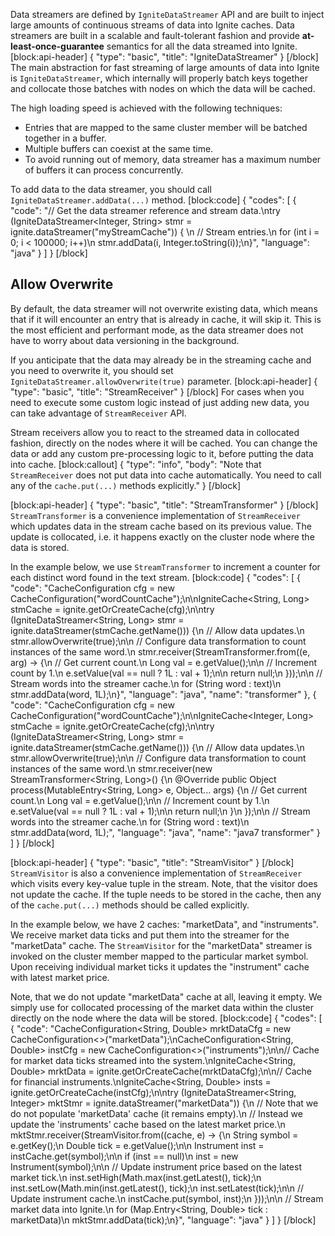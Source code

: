 Data streamers are defined by `IgniteDataStreamer` API and are built to inject large amounts of continuous streams of data into Ignite caches. Data streamers are built in a scalable and fault-tolerant fashion and provide **at-least-once-guarantee** semantics for all the data streamed into Ignite.
[block:api-header]
{
  "type": "basic",
  "title": "IgniteDataStreamer"
}
[/block]
The main abstraction for fast streaming of large amounts of data into Ignite is `IgniteDataStreamer`, which internally will properly batch keys together and collocate those batches with nodes on which the data will be cached. 

The high loading speed is achieved with the following techniques:
  * Entries that are mapped to the same cluster member will be batched together in a buffer.
  * Multiple buffers can coexist at the same time.
  * To avoid running out of memory, data streamer has a maximum number of buffers it can process concurrently.

To add data to the data streamer, you should call `IgniteDataStreamer.addData(...)` method.
[block:code]
{
  "codes": [
    {
      "code": "// Get the data streamer reference and stream data.\ntry (IgniteDataStreamer<Integer, String> stmr = ignite.dataStreamer(\"myStreamCache\")) {    \n    // Stream entries.\n    for (int i = 0; i < 100000; i++)\n        stmr.addData(i, Integer.toString(i));\n}",
      "language": "java"
    }
  ]
}
[/block]
## Allow Overwrite
By default, the data streamer will not overwrite existing data, which means that if it will encounter an entry that is already in cache, it will skip it. This is the most efficient and performant mode, as the data streamer does not have to worry about data versioning in the background.

If you anticipate that the data may already be in the streaming cache and you need to overwrite it, you should set `IgniteDataStreamer.allowOverwrite(true)` parameter.
[block:api-header]
{
  "type": "basic",
  "title": "StreamReceiver"
}
[/block]
For cases when you need to execute some custom logic instead of just adding new data, you can take advantage of `StreamReceiver` API. 

Stream receivers allow you to react to the streamed data in collocated fashion, directly on the nodes where it will be cached. You can change the data or add any custom pre-processing logic to it, before putting the data into cache.
[block:callout]
{
  "type": "info",
  "body": "Note that `StreamReceiver` does not put data into cache automatically. You need to call any of the `cache.put(...)` methods explicitly."
}
[/block]

[block:api-header]
{
  "type": "basic",
  "title": "StreamTransformer"
}
[/block]
`StreamTransformer` is a convenience implementation of `StreamReceiver` which updates data in the stream cache based on its previous value. The update is collocated, i.e. it happens exactly on the cluster node where the data is stored.

In the example below, we use `StreamTransformer` to increment a counter for each distinct word found in the text stream.
[block:code]
{
  "codes": [
    {
      "code": "CacheConfiguration cfg = new CacheConfiguration(\"wordCountCache\");\n\nIgniteCache<String, Long> stmCache = ignite.getOrCreateCache(cfg);\n\ntry (IgniteDataStreamer<String, Long> stmr = ignite.dataStreamer(stmCache.getName())) {\n  // Allow data updates.\n  stmr.allowOverwrite(true);\n\n  // Configure data transformation to count instances of the same word.\n  stmr.receiver(StreamTransformer.from((e, arg) -> {\n    // Get current count.\n    Long val = e.getValue();\n\n    // Increment count by 1.\n    e.setValue(val == null ? 1L : val + 1);\n\n    return null;\n  }));\n\n  // Stream words into the streamer cache.\n  for (String word : text)\n    stmr.addData(word, 1L);\n}",
      "language": "java",
      "name": "transformer"
    },
    {
      "code": "CacheConfiguration cfg = new CacheConfiguration(\"wordCountCache\");\n\nIgniteCache<Integer, Long> stmCache = ignite.getOrCreateCache(cfg);\n\ntry (IgniteDataStreamer<String, Long> stmr = ignite.dataStreamer(stmCache.getName())) {\n  // Allow data updates.\n  stmr.allowOverwrite(true);\n\n  // Configure data transformation to count instances of the same word.\n  stmr.receiver(new StreamTransformer<String, Long>() {\n    @Override public Object process(MutableEntry<String, Long> e, Object... args) {\n      // Get current count.\n      Long val = e.getValue();\n\n      // Increment count by 1.\n      e.setValue(val == null ? 1L : val + 1);\n\n      return null;\n    }\n  });\n\n  // Stream words into the streamer cache.\n  for (String word : text)\n    stmr.addData(word, 1L);",
      "language": "java",
      "name": "java7 transformer"
    }
  ]
}
[/block]

[block:api-header]
{
  "type": "basic",
  "title": "StreamVisitor"
}
[/block]
`StreamVisitor` is also a convenience implementation of `StreamReceiver` which visits every key-value tuple in the stream. Note, that the visitor does not update the cache. If the tuple needs to be stored in the cache, then any of the `cache.put(...)` methods should be called explicitly.

In the example below, we have 2 caches: "marketData", and "instruments". We receive market data ticks and put them into the streamer for the "marketData" cache. The `StreamVisitor` for the "marketData" streamer is invoked on the cluster member mapped to the particular market symbol. Upon receiving individual market ticks it updates the "instrument" cache with latest market price.

Note, that we do not update "marketData" cache at all, leaving it empty. We simply use for collocated processing of the market data within the cluster directly on the node where the data will be stored.
[block:code]
{
  "codes": [
    {
      "code": "CacheConfiguration<String, Double> mrktDataCfg = new CacheConfiguration<>(\"marketData\");\nCacheConfiguration<String, Double> instCfg = new CacheConfiguration<>(\"instruments\");\n\n// Cache for market data ticks streamed into the system.\nIgniteCache<String, Double> mrktData = ignite.getOrCreateCache(mrktDataCfg);\n\n// Cache for financial instruments.\nIgniteCache<String, Double> insts = ignite.getOrCreateCache(instCfg);\n\ntry (IgniteDataStreamer<String, Integer> mktStmr = ignite.dataStreamer(\"marketData\")) {\n  // Note that we do not populate 'marketData' cache (it remains empty).\n  // Instead we update the 'instruments' cache based on the latest market price.\n  mktStmr.receiver(StreamVisitor.from((cache, e) -> {\n    String symbol = e.getKey();\n    Double tick = e.getValue();\n\n    Instrument inst = instCache.get(symbol);\n\n    if (inst == null)\n      inst = new Instrument(symbol);\n\n    // Update instrument price based on the latest market tick.\n    inst.setHigh(Math.max(inst.getLatest(), tick);\n    inst.setLow(Math.min(inst.getLatest(), tick);\n    inst.setLatest(tick);\n\n    // Update instrument cache.\n    instCache.put(symbol, inst);\n  }));\n\n  // Stream market data into Ignite.\n  for (Map.Entry<String, Double> tick : marketData)\n      mktStmr.addData(tick);\n}",
      "language": "java"
    }
  ]
}
[/block]